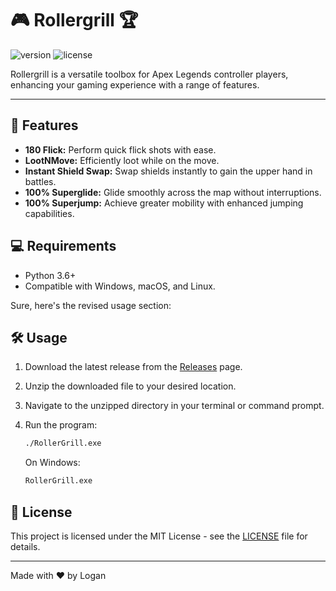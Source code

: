 # 🎮 Rollergrill 🏆

![version](https://img.shields.io/badge/version-1.0-blue.svg)
![license](https://img.shields.io/badge/license-MIT-green.svg)

Rollergrill is a versatile toolbox for Apex Legends controller players, enhancing your gaming experience with a range of features.

---

## 🚀 Features

- **180 Flick:** Perform quick flick shots with ease.
- **LootNMove:** Efficiently loot while on the move.
- **Instant Shield Swap:** Swap shields instantly to gain the upper hand in battles.
- **100% Superglide:** Glide smoothly across the map without interruptions.
- **100% Superjump:** Achieve greater mobility with enhanced jumping capabilities.

## 💻 Requirements

- Python 3.6+
- Compatible with Windows, macOS, and Linux.

Sure, here's the revised usage section:


## 🛠️ Usage

1. Download the latest release from the [Releases](https://github.com/yourusername/rollergrill/releases) page.
   
2. Unzip the downloaded file to your desired location.

3. Navigate to the unzipped directory in your terminal or command prompt.

4. Run the program:

   ```bash
   ./RollerGrill.exe
   ```

   On Windows:
   
   ```cmd
   RollerGrill.exe
   ```


## 📝 License

This project is licensed under the MIT License - see the [LICENSE](LICENSE) file for details.

---

Made with ❤️ by Logan
